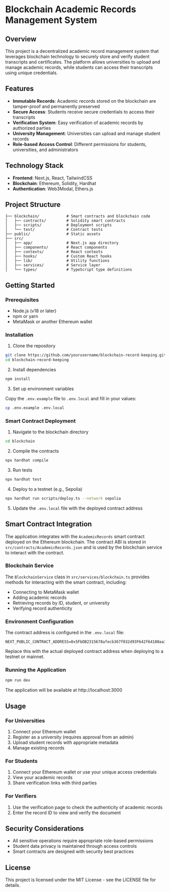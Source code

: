 # Blockchain Academic Records Management System

## Overview

This project is a decentralized academic record management system that leverages blockchain technology to securely store and verify student transcripts and certificates. The platform allows universities to upload and manage academic records, while students can access their transcripts using unique credentials.

## Features

- **Immutable Records**: Academic records stored on the blockchain are tamper-proof and permanently preserved
- **Secure Access**: Students receive secure credentials to access their transcripts
- **Verification System**: Easy verification of academic records by authorized parties
- **University Management**: Universities can upload and manage student records
- **Role-based Access Control**: Different permissions for students, universities, and administrators

## Technology Stack

- **Frontend**: Next.js, React, TailwindCSS
- **Blockchain**: Ethereum, Solidity, Hardhat
- **Authentication**: Web3Modal, Ethers.js

## Project Structure

```
├── blockchain/            # Smart contracts and blockchain code
│   ├── contracts/         # Solidity smart contracts
│   ├── scripts/           # Deployment scripts
│   └── test/              # Contract tests
├── public/                # Static assets
├── src/
│   ├── app/               # Next.js app directory
│   ├── components/        # React components
│   ├── contexts/          # React contexts
│   ├── hooks/             # Custom React hooks
│   ├── lib/               # Utility functions
│   ├── services/          # Service layer
│   └── types/             # TypeScript type definitions
```

## Getting Started

### Prerequisites

- Node.js (v18 or later)
- npm or yarn
- MetaMask or another Ethereum wallet

### Installation

1. Clone the repository

```bash
git clone https://github.com/yourusername/blockchain-record-keeping.git
cd blockchain-record-keeping
```

2. Install dependencies

```bash
npm install
```

3. Set up environment variables

Copy the `.env.example` file to `.env.local` and fill in your values:

```bash
cp .env.example .env.local
```

### Smart Contract Deployment

1. Navigate to the blockchain directory

```bash
cd blockchain
```

2. Compile the contracts

```bash
npx hardhat compile
```

3. Run tests

```bash
npx hardhat test
```

4. Deploy to a testnet (e.g., Sepolia)

```bash
npx hardhat run scripts/deploy.ts --network sepolia
```

5. Update the `.env.local` file with the deployed contract address

## Smart Contract Integration

The application integrates with the `AcademicRecords` smart contract deployed on the Ethereum blockchain. The contract ABI is stored in `src/contracts/AcademicRecords.json` and is used by the blockchain service to interact with the contract.

### Blockchain Service

The `BlockchainService` class in `src/services/blockchain.ts` provides methods for interacting with the smart contract, including:

- Connecting to MetaMask wallet
- Adding academic records
- Retrieving records by ID, student, or university
- Verifying record authenticity

### Environment Configuration

The contract address is configured in the `.env.local` file:

```
NEXT_PUBLIC_CONTRACT_ADDRESS=0x5FbDB2315678afecb367f032d93F642f64180aa3
```

Replace this with the actual deployed contract address when deploying to a testnet or mainnet.

### Running the Application

```bash
npm run dev
```

The application will be available at http://localhost:3000

## Usage

### For Universities

1. Connect your Ethereum wallet
2. Register as a university (requires approval from an admin)
3. Upload student records with appropriate metadata
4. Manage existing records

### For Students

1. Connect your Ethereum wallet or use your unique access credentials
2. View your academic records
3. Share verification links with third parties

### For Verifiers

1. Use the verification page to check the authenticity of academic records
2. Enter the record ID to view and verify the document

## Security Considerations

- All sensitive operations require appropriate role-based permissions
- Student data privacy is maintained through access controls
- Smart contracts are designed with security best practices

## License

This project is licensed under the MIT License - see the LICENSE file for details.
